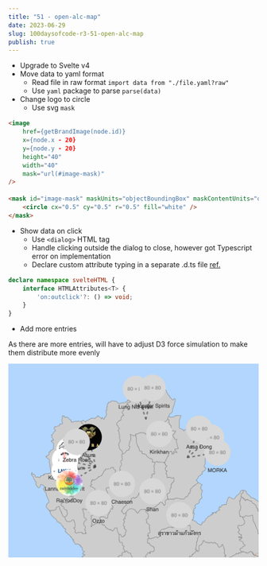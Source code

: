 ```yaml
---
title: "51 - open-alc-map"
date: 2023-06-29
slug: 100daysofcode-r3-51-open-alc-map
publish: true
---
```


- Upgrade to Svelte v4
- Move data to yaml format
    - Read file in raw format `import data from "./file.yaml?raw"`
    - Use `yaml` package to parse `parse(data)`
- Change logo to circle
    - Use svg `mask`
```html
<image
    href={getBrandImage(node.id)}
    x={node.x - 20}
    y={node.y - 20}
    height="40"
    width="40"
    mask="url(#image-mask)"
/>

<mask id="image-mask" maskUnits="objectBoundingBox" maskContentUnits="objectBoundingBox">
    <circle cx="0.5" cy="0.5" r="0.5" fill="white" />
</mask>
```
- Show data on click
    - Use `<dialog>` HTML tag
    - Handle clicking outside the dialog to close, however got Typescript error on implementation
    - Declare custom attribute typing in a separate .d.ts file [ref.](https://github.com/sveltejs/language-tools/blob/master/docs/preprocessors/typescript.md#im-using-an-attributeevent-on-a-dom-element-and-it-throws-a-type-error)
```typescript
declare namespace svelteHTML {
	interface HTMLAttributes<T> {
		'on:outclick'?: () => void;
	}
}
```
- Add more entries

As there are more entries, will have to adjust D3 force simulation to make them distribute more evenly

![](1-Projects/100DaysOfCode-R3/attachments/Pasted%20image%2020230629235125.png)

